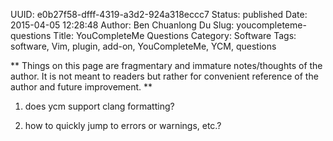 UUID: e0b27f58-dfff-4319-a3d2-924a318eccc7
Status: published
Date: 2015-04-05 12:28:48
Author: Ben Chuanlong Du
Slug: youcompleteme-questions
Title: YouCompleteMe Questions
Category: Software
Tags: software, Vim, plugin, add-on, YouCompleteMe, YCM, questions

**
Things on this page are
fragmentary and immature notes/thoughts of the author.
It is not meant to readers
but rather for convenient reference of the author and future improvement.
**

1. does ycm support clang formatting?

2. how to quickly jump to errors or warnings, etc.?
